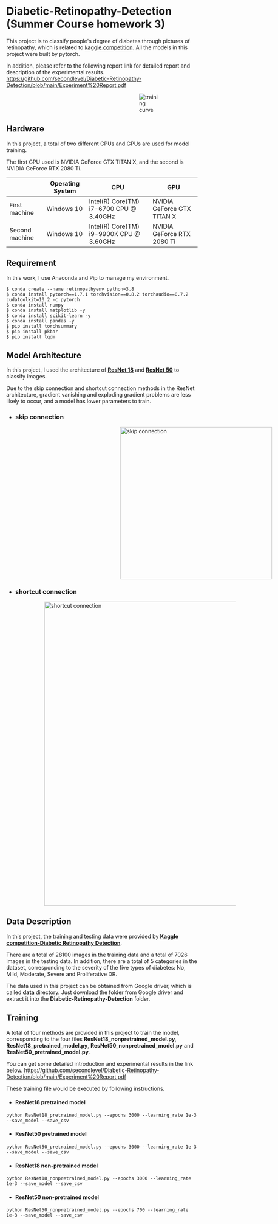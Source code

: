 # Diabetic-Retinopathy-Detection (Summer Course homework 3)

This project is to classify people's degree of diabetes through pictures of retinopathy, which is related to [kaggle competition](https://www.kaggle.com/c/diabetic-retinopathy-detection#description). All the models in this project were built by pytorch.

In addition, please refer to the following report link for detailed report and description of the experimental results.
https://github.com/secondlevel/Diabetic-Retinopathy-Detection/blob/main/Experiment%20Report.pdf

<p float="center">
  <img src="https://user-images.githubusercontent.com/44439517/150523554-3b088451-deab-4cbc-95d8-59e5a3f40c20.png" title="training curve" hspace="350"/>
</p>

## Hardware

In this project, a total of two different CPUs and GPUs are used for model training. 

The first GPU used is NVIDIA GeForce GTX TITAN X, and the second is NVIDIA GeForce RTX 2080 Ti.  

|                 | Operating System | CPU                                      | GPU                        |
|-----------------|------------------|------------------------------------------|----------------------------|
| First machine   | Windows 10       | Intel(R) Core(TM) i7-6700 CPU @ 3.40GHz  | NVIDIA GeForce GTX TITAN X |
| Second machine  | Windows 10       | Intel(R) Core(TM) i9-9900K CPU @ 3.60GHz | NVIDIA GeForce RTX 2080 Ti |
  
## Requirement

In this work, I use Anaconda and Pip to manage my environment.

```bash=
$ conda create --name retinopathyenv python=3.8
$ conda install pytorch==1.7.1 torchvision==0.8.2 torchaudio==0.7.2 cudatoolkit=10.2 -c pytorch
$ conda install numpy
$ conda install matplotlib -y
$ conda install scikit-learn -y
$ conda install pandas -y
$ pip install torchsummary
$ pip install pkbar
$ pip install tqdm
```

## Model Architecture

In this project, I used the architecture of [**ResNet 18**](https://arxiv.org/pdf/1512.03385.pdf) and [**ResNet 50**](https://arxiv.org/pdf/1512.03385.pdf) to classify images.  

Due to the skip connection and shortcut connection methods in the ResNet architecture, gradient vanishing and exploding gradient problems are less likely to occur, and a model has lower parameters to train.

- ### skip connection

<p float="center">
  <img src="https://user-images.githubusercontent.com/44439517/150625583-8db03440-2137-45fb-ae66-66c8b792a5fd.png" title="skip connection" width="400" hspace="300"/>
</p>

- ### shortcut connection

<p float="center">
  <img src="https://user-images.githubusercontent.com/44439517/150625573-56d1be38-9359-4307-b8fc-9401afcd7900.png" title="shortcut connection" width="800" hspace="100"/>
</p>

## Data Description

In this project, the training and testing data were provided by [**Kaggle competition-Diabetic Retinopathy Detection**](https://www.kaggle.com/c/diabetic-retinopathy-detection/data).  

There are a total of 28100 images in the training data and a total of 7026 images in the testing data. In addition, there are a total of 5 categories in the dataset, corresponding to the severity of the five types of diabetes: No, Mild, Moderate, Severe and Proliferative DR.

The data used in this project can be obtained from Google driver, which is called [**data**](https://drive.google.com/drive/folders/1ENoGQj9W6B_4a4W_ajAJZU8K7o_5Tf8R?usp=sharing) directory. Just download the folder from Google driver and extract it into the **Diabetic-Retinopathy-Detection** folder.

## Training

A total of four methods are provided in this project to train the model, corresponding to the four files **ResNet18_nonpretrained_model.py**, **ResNet18_pretrained_model.py**, **ResNet50_nonpretrained_model.py** and **ResNet50_pretrained_model.py**.

You can get some detailed introduction and experimental results in the link below.
https://github.com/secondlevel/Diabetic-Retinopathy-Detection/blob/main/Experiment%20Report.pdf

These training file would be executed by following instructions.

- #### ResNet18 pretrained model

```bash=
python ResNet18_pretrained_model.py --epochs 3000 --learning_rate 1e-3 --save_model --save_csv
```

- #### ResNet50 pretrained model

```bash=
python ResNet50_pretrained_model.py --epochs 3000 --learning_rate 1e-3 --save_model --save_csv
```

- #### ResNet18 non-pretrained model

```bash=
python ResNet18_nonpretrained_model.py --epochs 3000 --learning_rate 1e-3 --save_model --save_csv
```

- #### ResNet50 non-pretrained model

```bash=
python ResNet50_nonpretrained_model.py --epochs 700 --learning_rate 1e-3 --save_model --save_csv
```

